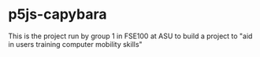 # p5js-capybara
This is the project run by group 1 in FSE100 at ASU to build a project to "aid in users training computer mobility skills"
